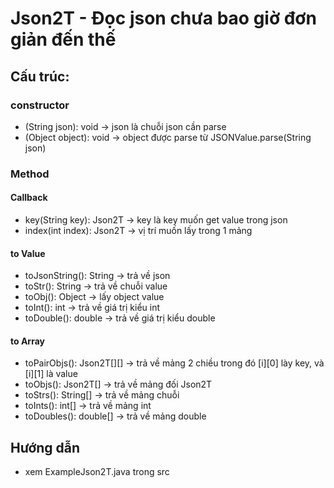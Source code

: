 # Json2T - Đọc json chưa bao giờ đơn giản đến thế

## Cấu trúc:

### constructor

- (String json): void -> json là chuỗi json cần parse
- (Object object): void -> object được parse từ JSONValue.parse(String json)

### Method

#### Callback
- key(String key): Json2T -> key là key muốn get value trong json
- index(int index): Json2T -> vị trí muốn lấy trong 1 mảng

#### to Value
- toJsonString(): String -> trả về json
- toStr(): String -> trả về chuỗi value
- toObj(): Object -> lấy object value
- toInt(): int -> trả về giá trị kiểu int
- toDouble(): double -> trả về giá trị kiểu double

#### to Array
- toPairObjs(): Json2T[][] -> trả về mảng 2 chiều trong đó [i][0] lày key, và [i][1] là value
- toObjs(): Json2T[] -> trả về mảng đối Json2T
- toStrs(): String[] -> trả về mảng chuỗi 
- toInts(): int[] -> trả về mảng int
- toDoubles(): double[] -> trả về mảng double


## Hướng dẫn

- xem ExampleJson2T.java trong src